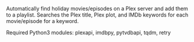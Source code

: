 Automatically find holiday movies/episodes on a Plex server and add them to a playlist.
Searches the Plex title, Plex plot, and IMDb keywords for each movie/episode for a keyword.

Required Python3 modules: plexapi, imdbpy, pytvdbapi, tqdm, retry
